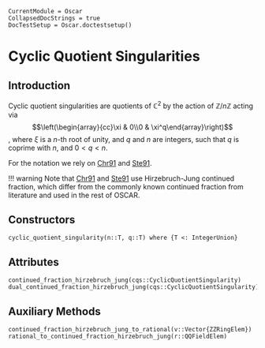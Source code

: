 ```@meta
CurrentModule = Oscar
CollapsedDocStrings = true
DocTestSetup = Oscar.doctestsetup()
```

# Cyclic Quotient Singularities

## Introduction

Cyclic quotient singularities are quotients of $\mathbb{C}^2$ by the action of
$\mathbb{Z}/n\mathbb{Z}$ acting via 
$$\left(\begin{array}{cc}\xi & 0\\0 & \xi^q\end{array}\right)$$,
where $\xi$ is a $n$-th root of unity, and $q$ and $n$ are integers, such that $q$ is coprime with $n$, and $0<q<n$.

For the notation we rely on [Chr91](@cite) and [Ste91](@cite).

!!! warning
    Note that [Chr91](@cite) and [Ste91](@cite) use Hirzebruch-Jung continued fraction, which differ from the
    commonly known continued fraction from literature and used in the rest of OSCAR.


## Constructors

```@docs
cyclic_quotient_singularity(n::T, q::T) where {T <: IntegerUnion}
```


## Attributes

```@docs
continued_fraction_hirzebruch_jung(cqs::CyclicQuotientSingularity)
dual_continued_fraction_hirzebruch_jung(cqs::CyclicQuotientSingularity)
```


## Auxiliary Methods

```@docs
continued_fraction_hirzebruch_jung_to_rational(v::Vector{ZZRingElem})
rational_to_continued_fraction_hirzebruch_jung(r::QQFieldElem)
```
